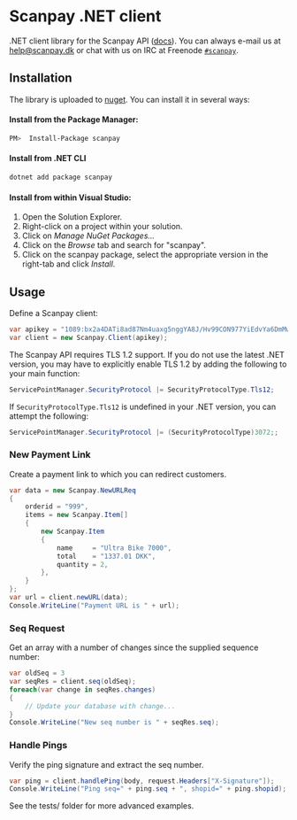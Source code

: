 # Scanpay .NET client

.NET client library for the Scanpay API ([docs](https://docs.scanpay.dk/)). You can always e-mail us at help@scanpay.dk or chat with us on IRC at Freenode [`#scanpay`](https://webchat.freenode.net?randomnick=1&channels=scanpay&prompt=1).

## Installation
The library is uploaded to [nuget](https://www.nuget.org/packages/scanpay/). You can install it in several ways:

#### Install from the Package Manager:
```bash
PM>  Install-Package scanpay
```

#### Install from .NET CLI
```bash
dotnet add package scanpay
```

#### Install from within Visual Studio:

1. Open the Solution Explorer.
2. Right-click on a project within your solution.
3. Click on *Manage NuGet Packages...*
4. Click on the *Browse* tab and search for "scanpay".
5. Click on the scanpay package, select the appropriate version in the right-tab and click *Install*.

## Usage

Define a Scanpay client:
```csharp
var apikey = "1089:bx2a4DATi8ad87Nm4uaxg5nggYA8J/Hv99CON977YiEdvYa6DmMwdoRPoYWyBJSi";
var client = new Scanpay.Client(apikey);
```

The Scanpay API requires TLS 1.2 support. If you do not use the latest .NET version, you may have to explicitly enable TLS 1.2 by adding the following to your main function:

```csharp
ServicePointManager.SecurityProtocol |= SecurityProtocolType.Tls12;
```

If  `SecurityProtocolType.Tls12` is undefined in your .NET version, you can attempt the following:
```csharp
ServicePointManager.SecurityProtocol |= (SecurityProtocolType)3072;;
```


### New Payment Link
Create a payment link to which you can redirect customers.
```csharp
var data = new Scanpay.NewURLReq
{
    orderid = "999",
    items = new Scanpay.Item[]
    {
        new Scanpay.Item
        {
            name     = "Ultra Bike 7000",
            total    = "1337.01 DKK",
            quantity = 2,
        },
    }
};
var url = client.newURL(data);
Console.WriteLine("Payment URL is " + url);
```

### Seq Request
Get an array with a number of changes since the supplied sequence number:
```csharp
var oldSeq = 3
var seqRes = client.seq(oldSeq);
foreach(var change in seqRes.changes)
{
    // Update your database with change...
}
Console.WriteLine("New seq number is " + seqRes.seq);
```

### Handle Pings
Verify the ping signature and extract the seq number.
```csharp
var ping = client.handlePing(body, request.Headers["X-Signature"]);
Console.WriteLine("Ping seq=" + ping.seq + ", shopid=" + ping.shopid);
```

See the tests/ folder for more advanced examples.
